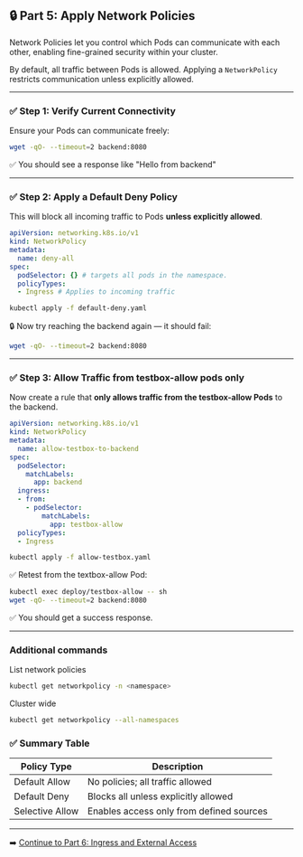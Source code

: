 ## 🔒 Part 5: Apply Network Policies

Network Policies let you control which Pods can communicate with each other, enabling fine-grained security within your cluster.

By default, all traffic between Pods is allowed. Applying a `NetworkPolicy` restricts communication unless explicitly allowed.

---

### ✅ Step 1: Verify Current Connectivity
Ensure your Pods can communicate freely:
```bash
wget -qO- --timeout=2 backend:8080
```
✅ You should see a response like "Hello from backend"

---

### ✅ Step 2: Apply a Default Deny Policy
This will block all incoming traffic to Pods **unless explicitly allowed**.

```yaml
apiVersion: networking.k8s.io/v1
kind: NetworkPolicy
metadata:
  name: deny-all
spec:
  podSelector: {} # targets all pods in the namespace.
  policyTypes:
  - Ingress # Applies to incoming traffic
```

```bash
kubectl apply -f default-deny.yaml
```

🔒 Now try reaching the backend again — it should fail:
```bash
wget -qO- --timeout=2 backend:8080
```

---

### ✅ Step 3: Allow Traffic from testbox-allow pods only
Now create a rule that **only allows traffic from the testbox-allow Pods** to the backend.

```yaml
apiVersion: networking.k8s.io/v1
kind: NetworkPolicy
metadata:
  name: allow-testbox-to-backend
spec:
  podSelector:
    matchLabels:
      app: backend
  ingress:
  - from:
    - podSelector:
        matchLabels:
          app: testbox-allow
  policyTypes:
  - Ingress
```

```bash
kubectl apply -f allow-testbox.yaml
```

✅ Retest from the textbox-allow Pod:
```bash
kubectl exec deploy/testbox-allow -- sh
wget -qO- --timeout=2 backend:8080
```
✅ You should get a success response.

---

### Additional commands
List network policies
```bash
kubectl get networkpolicy -n <namespace>
```
Cluster wide

```bash
kubectl get networkpolicy --all-namespaces
```

### ✅ Summary Table

| Policy Type     | Description                            |
|-----------------|----------------------------------------|
| Default Allow   | No policies; all traffic allowed       |
| Default Deny    | Blocks all unless explicitly allowed   |
| Selective Allow | Enables access only from defined sources |

---

➡️ [Continue to Part 6: Ingress and External Access](part-6-ingress-and-external-access.md)
